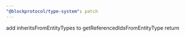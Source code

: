 ```yaml
---
"@blockprotocol/type-system": patch
---
```


add inheritsFromEntityTypes to getReferencedIdsFromEntityType return
